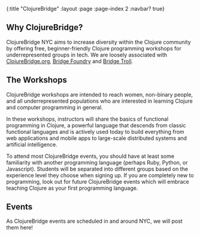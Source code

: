 {:title "ClojureBridge"
 :layout :page
 :page-index 2
 :navbar? true}

## Why ClojureBridge?

ClojureBridge NYC aims to increase diversity within the Clojure community by offering free, beginner-friendly Clojure programming workshops for underrepresented groups in tech. We are loosely associated with [ClojureBridge.org](http://www.clojurebridge.org/), [Bridge Foundry](https://bridgefoundry.org/) and [Bridge Troll](https://www.bridgetroll.org/events/430).

## The Workshops

ClojureBridge workshops are intended to reach women, non-binary people, and all underrepresented populations who are interested in learning Clojure and computer programming in general.

In these workshops, instructors will share the basics of functional programming in Clojure, a powerful language that descends from classic functional languages and is actively used today to build everything from web applications and mobile apps to large-scale distributed systems and artificial intelligence.

To attend most ClojureBridge events, you should have at least some familiarity with another programming language (perhaps Ruby, Python, or Javascript). Students will be separated into different groups based on the experience level they choose when signing up. If you are completely new to programming, look out for future ClojureBridge events which will embrace teaching Clojure as your first programming language.

## Events

As ClojureBridge events are scheduled in and around NYC, we will post them here!
